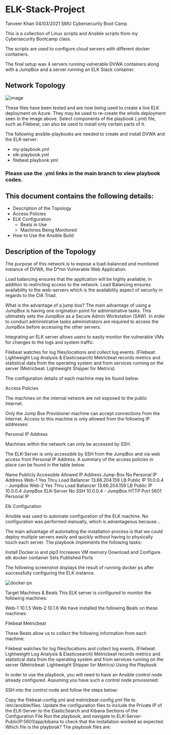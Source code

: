 # ELK-Stack-Project

Tanveer Khan 04/03/2021 SMU Cybersecurity Boot Camp

This is a collection of Linux scripts and Ansible scripts from my Cybersecurity Bootcamp class.

The scripts are used to configure cloud servers with different docker containers.

The final setup was 4 servers running vulnerable DVWA containers along with a JumpBox and a server running an ELK Stack container.

## Network Topology

![image](https://user-images.githubusercontent.com/74847116/127726650-730e7627-7b1e-4340-b4b7-44b6b8a1a9ea.png)

These files have been tested and are now being used to create a live ELK deployment on Azure. They may be used to re-create the whole deployment seen in the image above. Select components of the playbook (.yml) file, such as Filebeat, can also be used to install only certain parts of it.

The following ansible-playbooks are needed to create and install DVWA and the ELK-server:

- my-playbook.yml
- elk-playbook.yml
- filebeat.playbook.yml

### Please use the .yml links in the main branch to view playbook codes.

## This document contains the following details:

- Description of the Topology
- Access Policies
- ELK Configuration
  - Beats in Use
  - Machines Being Monitored
- How to Use the Ansible Build

## Description of the Topology

The purpose of this network is to expose a load-balanced and monitored instance of DVWA, the D*mn Vulnerable Web Application.

Load balancing ensures that the application will be highly available, in addition to restricting access to the network. Load Balancing ensures availability to the web-servers which is the availability aspect of security in regards to the CIA Triad.

What is the advantage of a jump box? The main advantage of using a JumpBox is having one origination point for administrative tasks. This ultimately sets the JumpBox as a Secure Admin Workstation (SAW). In order to conduct administrative tasks administrators are required to access the JumpBox before accessing the other servers.

Integrating an ELK server allows users to easily monitor the vulnerable VMs for changes to the logs and system traffic.

Filebeat watches for log files/locations and collect log events. (Filebeat: Lightweight Log Analysis & Elasticsearch)
Metricbeat records metrics and statistical data from the operating system and from services running on the server (Metricbeat: Lightweight Shipper for Metrics)

The configuration details of each machine may be found below.



Access Policies

The machines on the internal network are not exposed to the public Internet.

Only the Jump Box Provisioner machine can accept connections from the Internet. Access to this machine is only allowed from the following IP addresses:

Personal IP Address

Machines within the network can only be accessed by SSH.

The ELK-Server is only accessible by SSH from the JumpBox and via web access from Personal IP Address.
A summary of the access policies in place can be found in the table below.

Name	Publicly Accessible	Allowed IP Address
Jump-Box	No	Personal IP Address
Web-1	Yes Thru Load Ballancer	13.66.204.159 LB Public IP 10.0.0.4 - JumpBox
Web-2	Yes Thru Load Ballancer	13.66.204.159 LB Public IP 10.0.0.4 JumpBox
ELK-Server	No	SSH 10.0.0.4 - JumpBox HTTP Port 5601 Personal IP

Elk Configuration

Ansible was used to automate configuration of the ELK machine. No configuration was performed manually, which is advantageous because...

The main advantage of automating the installation process is that we could deploy multiple servers easily and quickly without having to physically touch each server.
The playbook implements the following tasks:

Install Docker.io and pip3
Increases VM memory
Download and Configure elk docker container
Sets Published Ports

The following screenshot displays the result of running docker ps after successfully configuring the ELK instance.

![docker-ps](https://user-images.githubusercontent.com/74847116/127727841-acccfd8a-2995-46ae-9236-05bc7078788b.png)

Target Machines & Beats
This ELK server is configured to monitor the following machines:

Web-1 10.1.5
Web-2 10.1.6
We have installed the following Beats on these machines:

Filebeat
Metricbeat

These Beats allow us to collect the following information from each machine:

Filebeat watches for log files/locations and collect log events. (Filebeat: Lightweight Log Analysis & Elasticsearch)
Metricbeat records metrics and statistical data from the operating system and from services running on the server (Metricbeat: Lightweight Shipper for Metrics)
Using the Playbook

In order to use the playbook, you will need to have an Ansible control node already configured. Assuming you have such a control node provisioned:

SSH into the control node and follow the steps below:

Copy the filebeat-config.yml and metricbeat-config.yml file to /etc/ansible/files.
Update the configuration files to include the Private IP of the ELK-Server to the ElasticSearch and Kibana Sections of the Configuration File
Run the playbook, and navigate to ELK-Server-PublicIP:5601/app/kibana to check that the installation worked as expected.
Which file is the playbook? The playbook files are:
